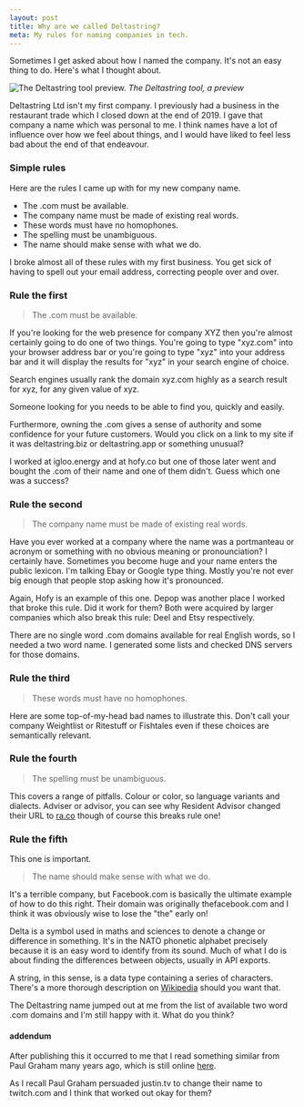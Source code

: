 ```yaml
---
layout: post
title: Why are we called Deltastring?
meta: My rules for naming companies in tech.
---
```


Sometimes I get asked about how I named the company. It's not an easy thing to do. Here's what I thought about.

<p><img src="/public/img/tool.jpeg" alt="The Deltastring tool preview." style="mix-blend-mode: darken;">
<em>The Deltastring tool, a preview</em></p>

Deltastring Ltd isn't my first company. I previously had a business in the restaurant trade<!--excerpt-end--> which I closed down at the end of 2019. I gave that company a name which was personal to me. I think names have a lot of influence over how we feel about things, and I would have liked to feel less bad about the end of that endeavour.

### Simple rules

Here are the rules I came up with for my new company name.

* The .com must be available.
* The company name must be made of existing real words.
* These words must have no homophones.
* The spelling must be unambiguous.
* The name should make sense with what we do.

I broke almost all of these rules with my first business. You get sick of having to spell out your email address, correcting people over and over.

### Rule the first

> The .com must be available.

If you're looking for the web presence for company XYZ then you're almost certainly going to do one of two things. You're going to type "xyz.com" into your browser address bar or you're going to type "xyz" into your address bar and it will display the results for "xyz" in your search engine of choice.

Search engines usually rank the domain xyz.com highly as a search result for xyz, for any given value of xyz.

Someone looking for you needs to be able to find you, quickly and easily.

Furthermore, owning the .com gives a sense of authority and some confidence for your future customers. Would you click on a link to my site if it was deltastring.biz or deltastring.app or something unusual?

I worked at igloo.energy and at hofy.co but one of those later went and bought the .com of their name and one of them didn't. Guess which one was a success?

### Rule the second

> The company name must be made of existing real words.

Have you ever worked at a company where the name was a portmanteau or acronym or something with no obvious meaning or pronounciation? I certainly have. Sometimes you become huge and your name enters the public lexicon. I'm talking Ebay or Google type thing. Mostly you're not ever big enough that people stop asking how it's pronounced.

Again, Hofy is an example of this one. Depop was another place I worked that broke this rule. Did it work for them? Both were acquired by larger companies which also break this rule: Deel and Etsy respectively.

There are no single word .com domains available for real English words, so I needed a two word name. I generated some lists and checked DNS servers for those domains.

### Rule the third

> These words must have no homophones.

Here are some top-of-my-head bad names to illustrate this. Don't call your company Weightlist or Ritestuff or Fishtales even if these choices are semantically relevant.

### Rule the fourth

> The spelling must be unambiguous.

This covers a range of pitfalls. Colour or color, so language variants and dialects. Adviser or advisor, you can see why Resident Advisor changed their URL to [ra.co](https://ra.co) though of course this breaks rule one!

### Rule the fifth

This one is important.

> The name should make sense with what we do.

It's a terrible company, but Facebook.com is basically the ultimate example of how to do this right. Their domain was originally thefacebook.com and I think it was obviously wise to lose the "the" early on!

Delta is a symbol used in maths and sciences to denote a change or difference in something. It's in the NATO phonetic alphabet precisely because it is an easy word to identify from its sound. Much of what I do is about finding the differences between objects, usually in API exports.

A string, in this sense, is a data type containing a series of characters. There's a more thorough description on [Wikipedia](https://en.wikipedia.org/wiki/String_(computer_science)) should you want that.

The Deltastring name jumped out at me from the list of available two word .com domains and I'm still happy with it. What do you think?

#### addendum

After publishing this it occurred to me that I read something similar from Paul Graham many years ago, which is still online [here](https://paulgraham.com/name.html).

As I recall Paul Graham persuaded justin.tv to change their name to twitch.com and I think that worked out okay for them?